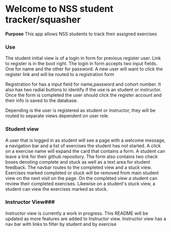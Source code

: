 # Welcome to NSS student tracker/squasher

**Purpose** This app allows NSS students to track their assigned exercises

### Use ###
The student initial view is of a login in form for previous register user. Link to register is in the boot right. The login in form accepts two input fields. One for name and the other for password. A new user will want to click the register link and will be routed to a registration form

Registration for has a input field for name,password and cohort number. It also has two radial buttons to identify if the use is an student or instructor. Once the form is completed the user should click the register account and their info is saved to the database.

Depending is the user is registered as student or instructor, they will be routed to separate views dependent on user role.

### Student view ###
A user that is logged in as student will see a page with a welcome message, a navigation bar and a list of exercises the student has not started. A click on a exercise name will expand the card that contains a form. A student can leave a link for their github repository. The form also contains two check boxes denoting complete and stuck as well as a text area for student feedback. The navbar routes to the completed view and a stuck view. Exercises marked completed or stuck will be removed from main student view on the next visit on the page.
On the completed view a student can review their completed exercises. Likewise on a student's stuck view, a student can view the exercises marked as stuck.

### Instructor View###
Instructor view is currently a work in progress. This README will be updated as more features are added to Instructor view.
Instructor view has a nav bar with links to filter by student and by exercise
